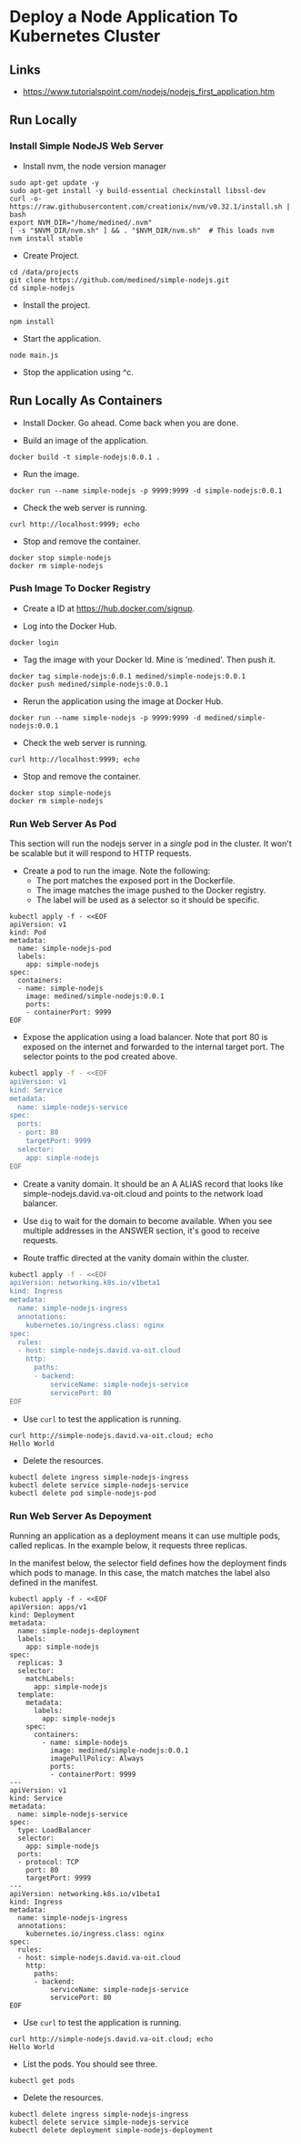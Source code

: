 # Deploy a Node Application To Kubernetes Cluster

## Links

* https://www.tutorialspoint.com/nodejs/nodejs_first_application.htm

## Run Locally

### Install Simple NodeJS Web Server

* Install nvm, the node version manager

```
sudo apt-get update -y
sudo apt-get install -y build-essential checkinstall libssl-dev
curl -o- https://raw.githubusercontent.com/creationix/nvm/v0.32.1/install.sh | bash
export NVM_DIR="/home/medined/.nvm"
[ -s "$NVM_DIR/nvm.sh" ] && . "$NVM_DIR/nvm.sh"  # This loads nvm
nvm install stable
```

* Create Project.

```
cd /data/projects
git clone https://github.com/medined/simple-nodejs.git
cd simple-nodejs
```

* Install the project.

```
npm install
```

* Start the application.

```
node main.js
```

* Stop the application using ^c.

## Run Locally As Containers

* Install Docker. Go ahead. Come back when you are done.

* Build an image of the application.

```
docker build -t simple-nodejs:0.0.1 .
```

* Run the image.

```
docker run --name simple-nodejs -p 9999:9999 -d simple-nodejs:0.0.1
```

* Check the web server is running.

```
curl http://localhost:9999; echo
```

* Stop and remove the container.

```
docker stop simple-nodejs
docker rm simple-nodejs
```

### Push Image To Docker Registry

* Create a ID at https://hub.docker.com/signup.

* Log into the Docker Hub.

```
docker login
```

* Tag the image with your Docker Id. Mine is 'medined'. Then push it.

```
docker tag simple-nodejs:0.0.1 medined/simple-nodejs:0.0.1
docker push medined/simple-nodejs:0.0.1
```

* Rerun the application using the image at Docker Hub.

```
docker run --name simple-nodejs -p 9999:9999 -d medined/simple-nodejs:0.0.1
```

* Check the web server is running.

```
curl http://localhost:9999; echo
```

* Stop and remove the container.

```
docker stop simple-nodejs
docker rm simple-nodejs
```

### Run Web Server As Pod

This section will run the nodejs server in a *single* pod in the cluster. It won't be scalable but it will respond to HTTP requests.

* Create a pod to run the image. Note the following:
  * The port matches the exposed port in the Dockerfile.
  * The image matches the image pushed to the Docker registry.
  * The label will be used as a selector so it should be specific.

```
kubectl apply -f - <<EOF
apiVersion: v1
kind: Pod
metadata:
  name: simple-nodejs-pod
  labels:
    app: simple-nodejs
spec:
  containers:
  - name: simple-nodejs
    image: medined/simple-nodejs:0.0.1
    ports:
    - containerPort: 9999
EOF
```

* Expose the application using a load balancer. Note that port 80 is exposed on the internet and forwarded to the internal target port. The selector points to the pod created above.

```bash
kubectl apply -f - <<EOF
apiVersion: v1
kind: Service
metadata:
  name: simple-nodejs-service
spec:
  ports:
  - port: 80
    targetPort: 9999
  selector:
    app: simple-nodejs
EOF
```

* Create a vanity domain. It should be an A ALIAS record that looks like simple-nodejs.david.va-oit.cloud and points to the network load balancer.

* Use `dig` to wait for the domain to become available. When you see multiple addresses in the ANSWER section, it's good to receive requests.

* Route traffic directed at the vanity domain within the cluster.

```bash
kubectl apply -f - <<EOF
apiVersion: networking.k8s.io/v1beta1
kind: Ingress
metadata:
  name: simple-nodejs-ingress
  annotations:
    kubernetes.io/ingress.class: nginx
spec:
  rules:
  - host: simple-nodejs.david.va-oit.cloud
    http:
      paths:
      - backend:
          serviceName: simple-nodejs-service
          servicePort: 80
EOF
```

* Use `curl` to test the application is running.

```
curl http://simple-nodejs.david.va-oit.cloud; echo
Hello World
```

* Delete the resources.

```
kubectl delete ingress simple-nodejs-ingress
kubectl delete service simple-nodejs-service
kubectl delete pod simple-nodejs-pod
```

### Run Web Server As Depoyment

Running an application as a deployment means it can use multiple pods, called replicas. In the example below, it requests three replicas.

In the manifest below, the selector field defines how the deployment finds which pods to manage. In this case, the match matches the label also defined in the manifest.

```
kubectl apply -f - <<EOF
apiVersion: apps/v1
kind: Deployment
metadata:
  name: simple-nodejs-deployment
  labels:
    app: simple-nodejs
spec:
  replicas: 3
  selector:
    matchLabels:
      app: simple-nodejs
  template:
    metadata:
      labels:
        app: simple-nodejs
    spec:
      containers:
        - name: simple-nodejs
          image: medined/simple-nodejs:0.0.1
          imagePullPolicy: Always
          ports:
          - containerPort: 9999
---
apiVersion: v1
kind: Service
metadata:
  name: simple-nodejs-service
spec:
  type: LoadBalancer
  selector:
    app: simple-nodejs
  ports:
  - protocol: TCP
    port: 80
    targetPort: 9999
---
apiVersion: networking.k8s.io/v1beta1
kind: Ingress
metadata:
  name: simple-nodejs-ingress
  annotations:
    kubernetes.io/ingress.class: nginx
spec:
  rules:
  - host: simple-nodejs.david.va-oit.cloud
    http:
      paths:
      - backend:
          serviceName: simple-nodejs-service
          servicePort: 80
EOF
```

* Use `curl` to test the application is running.

```
curl http://simple-nodejs.david.va-oit.cloud; echo
Hello World
```

* List the pods. You should see three.

```
kubectl get pods
```

* Delete the resources.

```
kubectl delete ingress simple-nodejs-ingress
kubectl delete service simple-nodejs-service
kubectl delete deployment simple-nodejs-deployment
```
